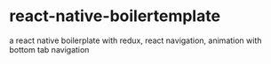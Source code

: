 # react-native-boilertemplate
a react native boilerplate with redux, react navigation, animation with bottom tab navigation
